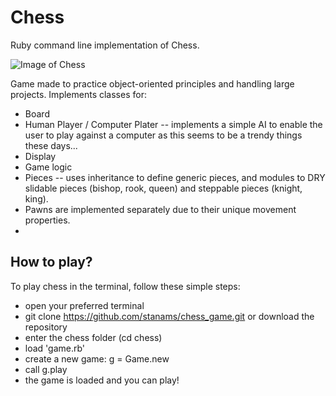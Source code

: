 # Chess

Ruby command line implementation of Chess.

![Image of Chess](http://res.cloudinary.com/codehunt/image/upload/c_scale,h_225,w_360/v1459501758/chess-image_rqda1r.jpg)

Game made to practice object-oriented principles and handling large projects. Implements classes for:

- Board
- Human Player / Computer Plater -- implements a simple AI to enable the user to play against a computer as this seems to be a trendy things these days...
- Display
- Game logic
- Pieces -- uses inheritance to define generic pieces, and modules to DRY slidable pieces (bishop, rook, queen) and steppable pieces (knight, king).
- Pawns are implemented separately due to their unique movement properties.
- 

## How to play?

To play chess in the terminal, follow these simple steps:
- open your preferred terminal
- git clone https://github.com/stanams/chess_game.git or download the repository
- enter the chess folder (cd chess)
- load 'game.rb'
- create a new game: g = Game.new
- call g.play
- the game is loaded and you can play!
